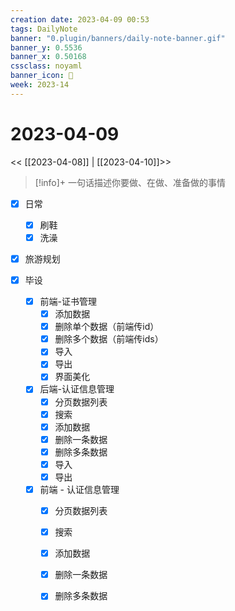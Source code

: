 ```yaml
---
creation date: 2023-04-09 00:53
tags: DailyNote
banner: "0.plugin/banners/daily-note-banner.gif"
banner_y: 0.5536
banner_x: 0.50168
cssclass: noyaml
banner_icon: 💌
week: 2023-14
---
```


# 2023-04-09

<< [[2023-04-08]] | [[2023-04-10]]>>


> [!info]+ 一句话描述你要做、在做、准备做的事情
> 


- [x] 日常
	- [x] 刷鞋
	- [x] 洗澡

- [x] 旅游规划

- [x] 毕设
	- [x] 前端-证书管理
		- [x] 添加数据
		- [x] 删除单个数据（前端传id）
		- [x] 删除多个数据（前端传ids）
		- [x] 导入
		- [x] 导出
		- [x] 界面美化
	- [x] 后端-认证信息管理
		- [x] 分页数据列表
		- [x] 搜索
		- [x] 添加数据
		- [x] 删除一条数据
		- [x] 删除多条数据
		- [x] 导入
		- [x] 导出
	- [x] 前端 - 认证信息管理
		- [x] 分页数据列表
		- [x] 搜索
		- [x] 添加数据
		- [x] 删除一条数据
		- [x] 删除多条数据


